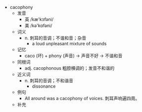 - cacophony
  - 发音
    - 英 /kæ'kɔfəni/
    - 美 /kə'kɑfəni/
  - 词义
    - n. 刺耳的音调；不谐和音；杂音
      - a loud unpleasant mixture of sounds
  - 记忆
    - caco (坏) + phony (声音) → 声音不好 → 不谐和音
  - 同根词
    - adj. cacophonous 粗腔横调的；发音不和谐的
  - 近义词
    - n. 刺耳的音调；不和谐音
      - dissonance
  - 例句
    - All around was a cacophony of voices. 刺耳声响遍四周。
  - 补充